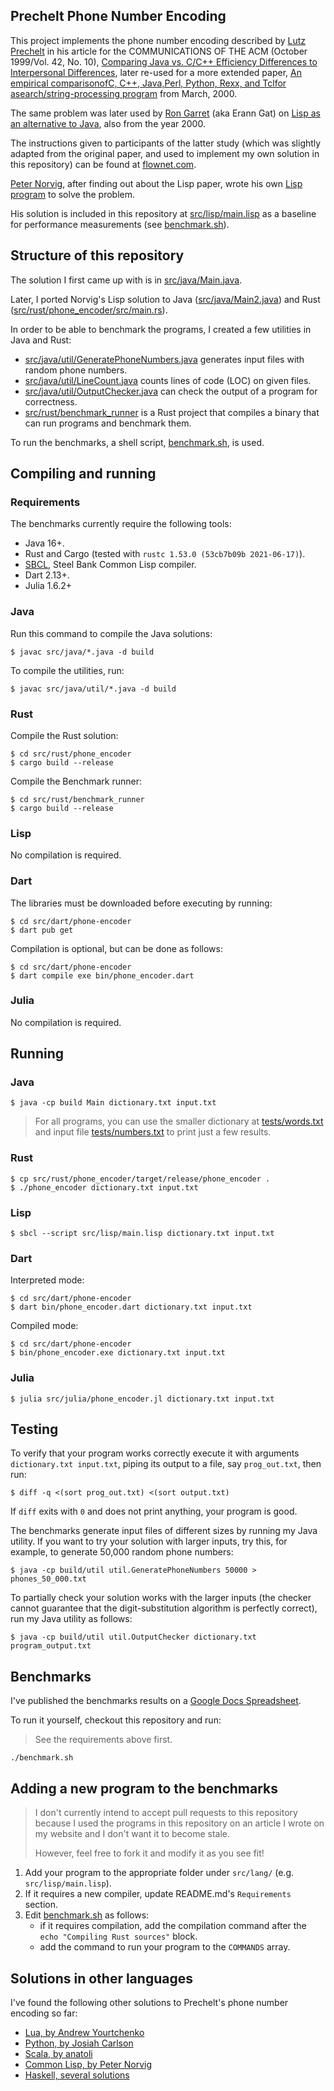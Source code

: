 ## Prechelt Phone Number Encoding

This project implements the phone number encoding described by [Lutz Prechelt](https://twitter.com/prechelt)
in his article for the COMMUNICATIONS OF THE ACM (October 1999/Vol. 42, No. 10), [Comparing Java vs. C/C++ Efficiency Differences to Interpersonal Differences](https://www.ebhakt.info/dl/Comparejavaandc_D9F7/compare_java_c.pdf),
later re-used for a more extended paper, [An empirical comparisonofC, C++, Java,Perl, Python, Rexx, and Tclfor asearch/string-processing program](http://page.mi.fu-berlin.de/prechelt/Biblio/jccpprtTR.pdf)
from March, 2000.

The same problem was later used by [Ron Garret](https://flownet.com/ron/) (aka Erann Gat) on
[Lisp as an alternative to Java](https://flownet.com/ron/papers/lisp-java/lisp-java.pdf), also from the year 2000.

The instructions given to participants of the latter study (which was slightly adapted from the original paper,
and used to implement my own solution in this repository) can be found at
[flownet.com](https://flownet.com/ron/papers/lisp-java/instructions.html).

[Peter Norvig](https://norvig.com/), after finding out about the Lisp paper, wrote his own
[Lisp program](http://www.norvig.com/java-lisp.html) to solve the problem.

His solution is included in this repository at [src/lisp/main.lisp](src/lisp/main.lisp) as a baseline for performance
measurements (see [benchmark.sh](benchmark.sh)).

## Structure of this repository

The solution I first came up with is in [src/java/Main.java](src/java/Main.java).

Later, I ported Norvig's Lisp solution to Java ([src/java/Main2.java](src/java/Main2.java))
and Rust ([src/rust/phone_encoder/src/main.rs](src/rust/phone_encoder/src/main.rs)).

In order to be able to benchmark the programs, I created a few utilities in Java and Rust:

* [src/java/util/GeneratePhoneNumbers.java](src/java/util/GeneratePhoneNumbers.java) generates input files with random phone numbers.
* [src/java/util/LineCount.java](src/java/util/LineCount.java) counts lines of code (LOC) on given files.
* [src/java/util/OutputChecker.java](src/java/util/OutputChecker.java) can check the output of a program for correctness.
* [src/rust/benchmark_runner](src/rust/benchmark_runner) is a Rust project that compiles a binary that can run programs and benchmark them.

To run the benchmarks, a shell script, [benchmark.sh](benchmark.sh), is used.

## Compiling and running

### Requirements

The benchmarks currently require the following tools:

* Java 16+.
* Rust and Cargo (tested with `rustc 1.53.0 (53cb7b09b 2021-06-17)`).
* [SBCL](https://lisp-lang.org/learn/getting-started/), Steel Bank Common Lisp compiler.
* Dart 2.13+.
* Julia 1.6.2+

### Java

Run this command to compile the Java solutions:

```
$ javac src/java/*.java -d build
```

To compile the utilities, run:

```
$ javac src/java/util/*.java -d build
```

### Rust

Compile the Rust solution:

```
$ cd src/rust/phone_encoder
$ cargo build --release
```

Compile the Benchmark runner:

```
$ cd src/rust/benchmark_runner
$ cargo build --release
```

### Lisp

No compilation is required.

### Dart

The libraries must be downloaded before executing by running:

```
$ cd src/dart/phone-encoder
$ dart pub get
```

Compilation is optional, but can be done as follows:

```
$ cd src/dart/phone-encoder
$ dart compile exe bin/phone_encoder.dart
```

### Julia

No compilation is required.

## Running

### Java

```
$ java -cp build Main dictionary.txt input.txt
```

> For all programs, you can use the smaller dictionary at [tests/words.txt](tests/words.txt)
> and input file [tests/numbers.txt](tests/numbers.txt) to print just a few results.

### Rust

```
$ cp src/rust/phone_encoder/target/release/phone_encoder .
$ ./phone_encoder dictionary.txt input.txt
```

### Lisp

```
$ sbcl --script src/lisp/main.lisp dictionary.txt input.txt
```

### Dart

Interpreted mode:

```
$ cd src/dart/phone-encoder
$ dart bin/phone_encoder.dart dictionary.txt input.txt
```

Compiled mode:

```
$ cd src/dart/phone-encoder
$ bin/phone_encoder.exe dictionary.txt input.txt
```

### Julia

```
$ julia src/julia/phone_encoder.jl dictionary.txt input.txt
```

## Testing

To verify that your program works correctly execute it with arguments `dictionary.txt input.txt`, piping its output
to a file, say `prog_out.txt`, then run:

```
$ diff -q <(sort prog_out.txt) <(sort output.txt)
```

If `diff` exits with `0` and does not print anything, your program is good.

The benchmarks generate input files of different sizes by running my Java utility. If you want to try your solution
with larger inputs, try this, for example, to generate 50,000 random phone numbers:

```
$ java -cp build/util util.GeneratePhoneNumbers 50000 > phones_50_000.txt
```

To partially check your solution works with the larger inputs
(the checker cannot guarantee that the digit-substitution algorithm is perfectly correct),
run my Java utility as follows:

```
$ java -cp build/util util.OutputChecker dictionary.txt program_output.txt
```

## Benchmarks

I've published the benchmarks results on a [Google Docs Spreadsheet](https://docs.google.com/spreadsheets/d/14MFvpFaJ49XIA8K1coFLvsnIkpEQBbkOZbtTYujvatA/edit?usp=sharing).

To run it yourself, checkout this repository and run:

> See the requirements above first.

```
./benchmark.sh
```

## Adding a new program to the benchmarks

> I don't currently intend to accept pull requests to this repository because I used the programs in this repository on
> an article I wrote on my website and I don't want it to become stale.
>
> However, feel free to fork it and modify it as you see fit!

1. Add your program to the appropriate folder under `src/lang/` (e.g. `src/lisp/main.lisp`).
2. If it requires a new compiler, update README.md's `Requirements` section.
3. Edit [benchmark.sh](benchmark.sh) as follows:
    * if it requires compilation, add the compilation command after the `echo "Compiling Rust sources"` block.
    * add the command to run your program to the `COMMANDS` array.
   

## Solutions in other languages

I've found the following other solutions to Prechelt's phone number encoding so far:

* [Lua, by Andrew Yourtchenko](https://gist.github.com/ayourtch/752460)
* [Python, by Josiah Carlson](https://gist.github.com/josiahcarlson/752208)
* [Scala, by anatoli](https://github.com/tolks/scala-test-drive/blob/master/Matcher.scala)
* [Common Lisp, by Peter Norvig](http://www.norvig.com/java-lisp.html)
* [Haskell, several solutions](https://wiki.haskell.org/Phone_number)
